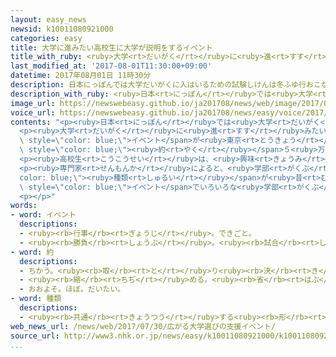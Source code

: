 ```yaml
---
layout: easy_news
newsid: k10011080921000
categories: easy
title: 大学に進みたい高校生に大学が説明をするイベント
title_with_ruby: <ruby>大学<rt>だいがく</rt></ruby>に<ruby>進<rt>すす</rt></ruby>みたい<ruby>高校生<rt>こうこうせい</rt></ruby>に<ruby>大学<rt>だいがく</rt></ruby>が<ruby>説明<rt>せつめい</rt></ruby>をするイベント
last_modified_at: '2017-08-01T11:30:00+09:00'
datetime: 2017年08月01日 11時30分
description: 日本にっぽんでは大学だいがくに入はいるための試験しけんは冬ふゆ行おこなうことが多おおいため、高校生こうこうせいは進すすみたい大学だいがくを夏休なつやすみごろから決きめます。
description_with_ruby: <ruby>日本<rt>にっぽん</rt></ruby>では<ruby>大学<rt>だいがく</rt></ruby>に<ruby>入<rt>はい</rt></ruby>るための<ruby>試験<rt>しけん</rt></ruby>は<ruby>冬<rt>ふゆ</rt></ruby><ruby>行<rt>おこな</rt></ruby>うことが<ruby>多<rt>おお</rt></ruby>いため、<ruby>高校生<rt>こうこうせい</rt></ruby>は<ruby>進<rt>すす</rt></ruby>みたい<ruby>大学<rt>だいがく</rt></ruby>を<ruby>夏休<rt>なつやす</rt></ruby>みごろから<ruby>決<rt>き</rt></ruby>めます。
image_url: https://newswebeasy.github.io/ja201708/news/web/image/2017/08/01/k10011080921000.jpg
voice_url: https://newswebeasy.github.io/ja201708/news/easy/voice/2017/08/01/k10011080921000.mp3
contents: "<p><ruby>日本<rt>にっぽん</rt></ruby>では<ruby>大学<rt>だいがく</rt></ruby>に<ruby>入<rt>はい</rt></ruby>るための<ruby>試験<rt>しけん</rt></ruby>は<ruby>冬<rt>ふゆ</rt></ruby><ruby>行<rt>おこな</rt></ruby>うことが<ruby>多<rt>おお</rt></ruby>いため、<ruby>高校生<rt>こうこうせい</rt></ruby>は<ruby>進<rt>すす</rt></ruby>みたい<ruby>大学<rt>だいがく</rt></ruby>を<ruby>夏休<rt>なつやす</rt></ruby>みごろから<ruby>決<rt>き</rt></ruby>めます。</p>\n\
  <p><ruby>大学<rt>だいがく</rt></ruby>に<ruby>進<rt>すす</rt></ruby>みたい<ruby>高校生<rt>こうこうせい</rt></ruby>のために、<ruby>日本中<rt>にほんじゅう</rt></ruby>のいろいろな<ruby>大学<rt>だいがく</rt></ruby>の<ruby>人<rt>ひと</rt></ruby>が<ruby>集<rt>あつ</rt></ruby>まって<ruby>説明<rt>せつめい</rt></ruby>をする<span\
  \ style=\"color: blue;\">イベント</span>が<ruby>東京<rt>とうきょう</rt></ruby>でありました。２００<ruby>以上<rt>いじょう</rt></ruby>の<ruby>大学<rt>だいがく</rt></ruby>が<ruby>出席<rt>しゅっせき</rt></ruby>して、<span\
  \ style=\"color: blue;\"><ruby>約<rt>やく</rt></ruby></span>５<ruby>万<rt>まん</rt></ruby><ruby>人<rt>にん</rt></ruby>の<ruby>高校生<rt>こうこうせい</rt></ruby>が<ruby>集<rt>あつ</rt></ruby>まりました。<ruby>高校<rt>こうこう</rt></ruby>に<ruby>入<rt>はい</rt></ruby>るとすぐどの<ruby>大学<rt>だいがく</rt></ruby>に<ruby>行<rt>い</rt></ruby>くか<ruby>考<rt>かんが</rt></ruby>える<ruby>人<rt>ひと</rt></ruby>が<ruby>多<rt>おお</rt></ruby>いため、ほとんどが１<ruby>年生<rt>ねんせい</rt></ruby>と２<ruby>年生<rt>ねんせい</rt></ruby>でした。</p>\n\
  <p><ruby>高校生<rt>こうこうせい</rt></ruby>は、<ruby>興味<rt>きょうみ</rt></ruby>がある<ruby>大学<rt>だいがく</rt></ruby>の<ruby>説明<rt>せつめい</rt></ruby>を<ruby>聞<rt>き</rt></ruby>いたり、<ruby>試験<rt>しけん</rt></ruby>について<ruby>相談<rt>そうだん</rt></ruby>したりしました。<ruby>会場<rt>かいじょう</rt></ruby>で<ruby>行<rt>おこな</rt></ruby>う<ruby>大学<rt>だいがく</rt></ruby>の<ruby>授業<rt>じゅぎょう</rt></ruby>を<ruby>熱心<rt>ねっしん</rt></ruby>に<ruby>聞<rt>き</rt></ruby>く<ruby>人<rt>ひと</rt></ruby>もいました。</p>\n\
  <p><ruby>専門家<rt>せんもんか</rt></ruby>によると、<ruby>学部<rt>がくぶ</rt></ruby>の<span style=\"\
  color: blue;\"><ruby>種類<rt>しゅるい</rt></ruby></span>が<ruby>昔<rt>むかし</rt></ruby>より<ruby>増<rt>ふ</rt></ruby>えています。このため、<span\
  \ style=\"color: blue;\">イベント</span>でいろいろな<ruby>学部<rt>がくぶ</rt></ruby>を<ruby>知<rt>し</rt></ruby>ってから、<ruby>大学<rt>だいがく</rt></ruby>を<ruby>決<rt>き</rt></ruby>める<ruby>高校生<rt>こうこうせい</rt></ruby>が<ruby>多<rt>おお</rt></ruby>くなっています。</p>\n\
  <p></p>"
words:
- word: イベント
  descriptions:
  - <ruby><rb>行事</rb><rt>ぎょうじ</rt></ruby>。できごと。
  - <ruby><rb>勝負</rb><rt>しょうぶ</rt></ruby>。<ruby><rb>試合</rb><rt>しあい</rt></ruby>。
- word: 約
  descriptions:
  - ちかう。<ruby><rb>取</rb><rt>と</rt></ruby>り<ruby><rb>決</rb><rt>き</rt></ruby>める。
  - <ruby><rb>縮</rb><rt>ちぢ</rt></ruby>める。<ruby><rb>省</rb><rt>はぶ</rt></ruby>く。<ruby><rb>簡単</rb><rt>かんたん</rt></ruby>にする。
  - おおよそ。ほぼ。だいたい。
- word: 種類
  descriptions:
  - <ruby><rb>共通</rb><rt>きょうつう</rt></ruby>する<ruby><rb>形</rb><rt>かたち</rt></ruby>や<ruby><rb>性質</rb><rt>せいしつ</rt></ruby>によって<ruby><rb>分</rb><rt>わ</rt></ruby>けたもの。
web_news_url: /news/web/2017/07/30/広がる大学選びの支援イベント/
source_url: http://www3.nhk.or.jp/news/easy/k10011080921000/k10011080921000.html
...
```

